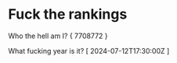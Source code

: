 # Fuck the rankings

Who the hell am I?
{ 7708772 }

What fucking year is it?
[ 2024-07-12T17:30:00Z ]
